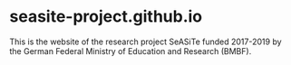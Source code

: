 # seasite-project.github.io

This is the website of the research project SeASiTe funded 2017-2019 by the German Federal Ministry of Education and Research (BMBF).
